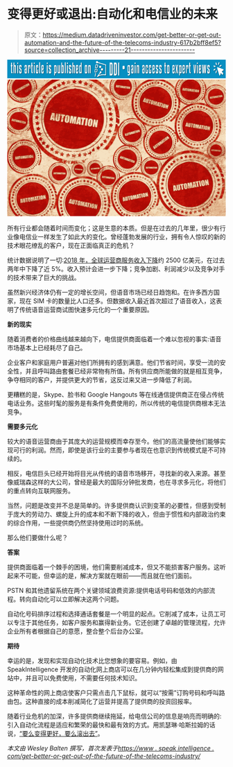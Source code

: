 # 变得更好或退出:自动化和电信业的未来

> 原文：<https://medium.datadriveninvestor.com/get-better-or-get-out-automation-and-the-future-of-the-telecoms-industry-617b2bff8ef5?source=collection_archive---------21----------------------->

[![](img/770c4654093e111af25c6ba3dba3fca5.png)](http://www.track.datadriveninvestor.com/P12O)![](img/1956accc04d54450de284745154015e8.png)

所有行业都会随着时间而变化；这是生意的本质。但是在过去的几年里，很少有行业像电信业一样发生了如此大的变化。曾经蓬勃发展的行业，拥有令人惊叹的新的技术眼花缭乱的客户，现在正面临真正的危机？

统计数据说明了一切:[2018 年，全球运营商服务收入下降](https://www.businesswire.com/news/home/20161013005302/en/Global-Carrier-Service-Revenue-decline-238.8-billion)约 2500 亿美元，在过去两年中下降了近 5%。收入预计会进一步下降；竞争加剧、利润减少以及竞争对手的技术带来了巨大的挑战。

虽然新兴经济体仍有一定的增长空间，但语音市场已经日趋饱和。在许多西方国家，现在 SIM 卡的数量比人口还多。但数据收入最近首次超过了语音收入，这表明了传统语音运营商试图快速多元化的一个重要原因。

**新的现实**

随着消费者的价格曲线越来越向下，电信提供商面临着一个难以忽视的事实:语音市场基本上已经耗尽了自己。

企业客户和家庭用户普遍对他们所拥有的感到满意。他们节省时间，享受一流的安全性，并且呼叫路由套餐已经非常物有所值。所有供应商所能做的就是相互竞争，争夺相同的客户，并提供更大的节省，这反过来又进一步降低了利润。

更糟糕的是，Skype、脸书和 Google Hangouts 等在线通信提供商正在侵占传统电话业务。这些时髦的服务是有条件免费使用的，所以传统的电信提供商根本无法竞争。

**需要多元化**

较大的语音运营商由于其庞大的运营规模而幸存至今。他们的高流量使他们能够实现可行的利润。然而，即使是该行业的主要参与者现在也意识到传统模式是不可持续的。

相反，电信巨头已经开始将目光从传统的语音市场移开，寻找新的收入来源。甚至像威瑞森这样的大公司，曾经是最大的国际分钟批发商，也在寻求多元化，将他们的重点转向互联网服务。

当然，问题是改变并不总是简单的。许多提供商认识到变革的必要性，但感到受制于庞大的劳动力、螺旋上升的成本和不断下降的收入，但由于惯性和内部政治约束的综合作用，一些提供商仍然坚持使用过时的系统。

那么他们要做什么呢？

**答案**

提供商面临着一个棘手的困境，他们需要削减成本，但又不能损害客户服务。这听起来不可能，但幸运的是，解决方案就在眼前——而且就在他们面前。

PSTN 和其他遗留系统在两个关键领域浪费资源:提供电话号码和低效的内部流程。转向自动化可以立即解决这两个问题。

自动化号码排序过程和选择通话套餐是一个明显的起点。它削减了成本，让员工可以专注于其他任务，如客户服务和赢得新业务。它还创建了卓越的管理流程，允许企业所有者根据自己的意愿，整合整个后台办公室。

**期待**

幸运的是，发现和实现自动化技术比您想象的要容易。例如，由 SpeakIntelligence 开发的自动化网上商店可以在几分钟内轻松集成到提供商的网站中，并且可以免费使用，不需要任何技术知识。

这种革命性的网上商店使客户只需点击几下鼠标，就可以“按需”订购号码和呼叫路由包。这种直接的成本削减简化了运营并提高了提供商的投资回报率。

随着行业危机的加深，许多提供商继续拖延，给电信公司的信息是响亮而明确的:引入自动化流程是适应和繁荣的最快和最有效的方式。用凯瑟琳·哈斯拉姆的话说，[“要么变得更好，要么滚出去”](https://ovum.informa.com/resources/product-content/wholesale-international-voice-market-outlook-201621.)。

*本文由 Wesley Balten 撰写，首次发表于*[*https://www . speak intelligence . com/get-better-or-get-out-of-the-future-of-the-telecoms-industry/*](https://www.speakintelligence.com/get-better-or-get-out-automation-and-the-future-of-the-telecoms-industry/)